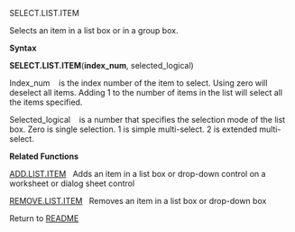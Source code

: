 SELECT.LIST.ITEM

Selects an item in a list box or in a group box.

**Syntax**

**SELECT.LIST.ITEM**(**index\_num**, selected\_logical)

Index\_num&nbsp;&nbsp;&nbsp;&nbsp;is the index number of the item to
select. Using zero will deselect all items. Adding 1 to the number of
items in the list will select all the items specified.

Selected\_logical&nbsp;&nbsp;&nbsp;&nbsp;is a number that specifies the
selection mode of the list box. Zero is single selection. 1 is simple
multi-select. 2 is extended multi-select.

**Related Functions**

[ADD.LIST.ITEM](ADD.LIST.ITEM.md)&nbsp;&nbsp;&nbsp;Adds an item in a list box or drop-down
control on a worksheet or dialog sheet control

[REMOVE.LIST.ITEM](REMOVE.LIST.ITEM.md)&nbsp;&nbsp;&nbsp;Removes an item in a list box or
drop-down box



Return to [README](README.md)

